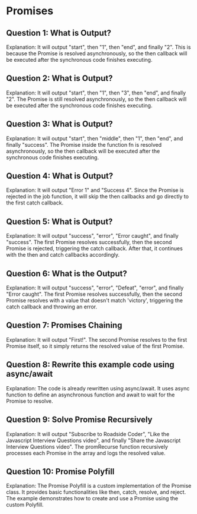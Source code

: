 # Promises

## Question 1: What is Output?
Explanation: It will output "start", then "1", then "end", and finally "2". This is because the Promise is resolved asynchronously, so the then callback will be executed after the synchronous code finishes executing.

## Question 2: What is Output?
Explanation: It will output "start", then "1", then "3", then "end", and finally "2". The Promise is still resolved asynchronously, so the then callback will be executed after the synchronous code finishes executing.

## Question 3: What is Output?
Explanation: It will output "start", then "middle", then "1", then "end", and finally "success". The Promise inside the function fn is resolved asynchronously, so the then callback will be executed after the synchronous code finishes executing.

## Question 4: What is Output?
Explanation: It will output "Error 1" and "Success 4". Since the Promise is rejected in the job function, it will skip the then callbacks and go directly to the first catch callback.

## Question 5: What is Output?
Explanation: It will output "success", "error", "Error caught", and finally "success". The first Promise resolves successfully, then the second Promise is rejected, triggering the catch callback. After that, it continues with the then and catch callbacks accordingly.

## Question 6: What is the Output?
Explanation: It will output "success", "error", "Defeat", "error", and finally "Error caught". The first Promise resolves successfully, then the second Promise resolves with a value that doesn't match 'victory', triggering the catch callback and throwing an error.

## Question 7: Promises Chaining
Explanation: It will output "First!". The second Promise resolves to the first Promise itself, so it simply returns the resolved value of the first Promise.

## Question 8: Rewrite this example code using async/await
Explanation: The code is already rewritten using async/await. It uses async function to define an asynchronous function and await to wait for the Promise to resolve.

## Question 9: Solve Promise Recursively
Explanation: It will output "Subscribe to Roadside Coder", "Like the Javascript Interview Questions video", and finally "Share the Javascript Interview Questions video". The promRecurse function recursively processes each Promise in the array and logs the resolved value.

## Question 10: Promise Polyfill
Explanation: The Promise Polyfill is a custom implementation of the Promise class. It provides basic functionalities like then, catch, resolve, and reject. The example demonstrates how to create and use a Promise using the custom Polyfill.